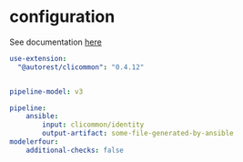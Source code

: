# configuration

See documentation [here](doc/00-overview.md)

``` yaml
use-extension:
  "@autorest/clicommon": "0.4.12"


pipeline-model: v3

pipeline:
    ansible:
        input: clicommon/identity
        output-artifact: some-file-generated-by-ansible
modelerfour:
    additional-checks: false
```
